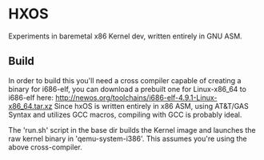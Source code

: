 # HXOS
Experiments in baremetal x86 Kernel dev, written entirely in GNU ASM.

## Build
In order to build this you'll need a cross compiler capable of creating a binary for i686-elf, you can download a prebuilt one for Linux-x86_64 to i686-elf here: http://newos.org/toolchains/i686-elf-4.9.1-Linux-x86_64.tar.xz Since hxOS is written entirely in x86 ASM, using AT&T/GAS Syntax and utilizes GCC macros, compiling with GCC is probably ideal.

The 'run.sh' script in the base dir builds the Kernel image and launches the raw kernel binary in 'qemu-system-i386'. This assumes you're using the above cross-compiler.

